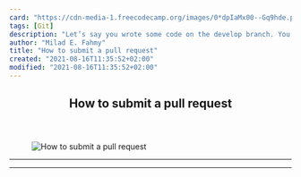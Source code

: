 ```yaml
---
card: "https://cdn-media-1.freecodecamp.org/images/0*dpIaMx00--Gq9hde.png"
tags: [Git]
description: "Let’s say you wrote some code on the develop branch. You’re d"
author: "Milad E. Fahmy"
title: "How to submit a pull request"
created: "2021-08-16T11:35:52+02:00"
modified: "2021-08-16T11:35:52+02:00"
---
```

<div class="site-wrapper">
<main id="site-main" class="site-main outer">
<div class="inner">
<article class="post-full post tag-git tag-programming tag-tech tag-productivity tag-technology ">
<header class="post-full-header">
<h1 class="post-full-title">How to submit a pull request</h1>
</header>
<figure class="post-full-image">
<picture>
<source media="(max-width: 700px)" sizes="1px" srcset="data:image/gif;base64,R0lGODlhAQABAIAAAAAAAP///yH5BAEAAAAALAAAAAABAAEAAAIBRAA7 1w">
<source media="(min-width: 701px)" sizes="(max-width: 800px) 400px,
(max-width: 1170px) 700px,
1400px" srcset="https://cdn-media-1.freecodecamp.org/images/0*dpIaMx00--Gq9hde.png 300w,
https://cdn-media-1.freecodecamp.org/images/0*dpIaMx00--Gq9hde.png 600w,
https://cdn-media-1.freecodecamp.org/images/0*dpIaMx00--Gq9hde.png 1000w,
https://cdn-media-1.freecodecamp.org/images/0*dpIaMx00--Gq9hde.png 2000w">
<img onerror="this.style.display='none'" src="https://cdn-media-1.freecodecamp.org/images/0*dpIaMx00--Gq9hde.png" alt="How to submit a pull request">
</picture>
</figure>
<section class="post-full-content">
<div class="post-content">
</div>
<hr>
<hr>
</section>
</article>
</div>
</main>
</div>
<!-- Google Tag Manager (noscript) -->
<!-- End Google Tag Manager (noscript) -->
